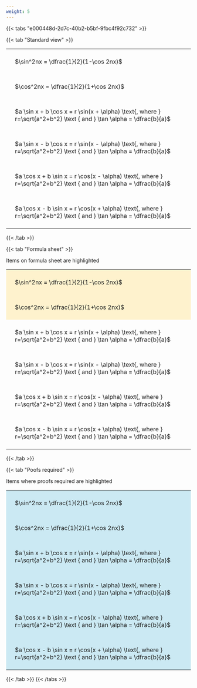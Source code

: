 ```yaml
---
weight: 5
---
```


{{< tabs "e000448d-2d7c-40b2-b5bf-9fbc4f92c732" >}}

{{< tab "Standard view" >}}

<style type="text/css">
#T_faa0f th.col_heading {
  text-align: left;
  font-size: 1em;
}
#T_faa0f td {
  text-align: left;
  font-size: 1em;
  padding: 1.5em;
}
</style>
<table id="T_faa0f">
  <thead>
  </thead>
  <tbody>
    <tr>
      <td id="T_faa0f_row0_col0" class="data row0 col0" >$\sin^2nx = \dfrac{1}{2}(1-\cos 2nx)$</td>
    </tr>
    <tr>
      <td id="T_faa0f_row1_col0" class="data row1 col0" >$\cos^2nx = \dfrac{1}{2}(1+\cos 2nx)$</td>
    </tr>
    <tr>
      <td id="T_faa0f_row2_col0" class="data row2 col0" >$a \sin x + b \cos x = r \sin(x + \alpha) \text{, where } r=\sqrt{a^2+b^2} \text { and } \tan \alpha = \dfrac{b}{a}$</td>
    </tr>
    <tr>
      <td id="T_faa0f_row3_col0" class="data row3 col0" >$a \sin x - b \cos x = r \sin(x - \alpha) \text{, where } r=\sqrt{a^2+b^2} \text { and } \tan \alpha = \dfrac{b}{a}$</td>
    </tr>
    <tr>
      <td id="T_faa0f_row4_col0" class="data row4 col0" >$a \cos x + b \sin x = r \cos(x - \alpha) \text{, where } r=\sqrt{a^2+b^2} \text { and } \tan \alpha = \dfrac{b}{a}$</td>
    </tr>
    <tr>
      <td id="T_faa0f_row5_col0" class="data row5 col0" >$a \cos x - b \sin x = r \cos(x + \alpha) \text{, where } r=\sqrt{a^2+b^2} \text { and } \tan \alpha = \dfrac{b}{a}$</td>
    </tr>
  </tbody>
</table>
{{< /tab >}}

{{< tab "Formula sheet" >}}

Items on formula sheet are highlighted 
<br>
<style type="text/css">
#T_cbf55 th.col_heading {
  text-align: left;
  font-size: 1em;
}
#T_cbf55 td {
  text-align: left;
  font-size: 1em;
  padding: 1.5em;
}
#T_cbf55_row0_col0, #T_cbf55_row1_col0 {
  background-color: rgba(255,194,10, 0.2);
}
#T_cbf55_row2_col0, #T_cbf55_row3_col0, #T_cbf55_row4_col0, #T_cbf55_row5_col0 {
  background-color: rgba(0,0,0,0);
}
</style>
<table id="T_cbf55">
  <thead>
  </thead>
  <tbody>
    <tr>
      <td id="T_cbf55_row0_col0" class="data row0 col0" >$\sin^2nx = \dfrac{1}{2}(1-\cos 2nx)$</td>
    </tr>
    <tr>
      <td id="T_cbf55_row1_col0" class="data row1 col0" >$\cos^2nx = \dfrac{1}{2}(1+\cos 2nx)$</td>
    </tr>
    <tr>
      <td id="T_cbf55_row2_col0" class="data row2 col0" >$a \sin x + b \cos x = r \sin(x + \alpha) \text{, where } r=\sqrt{a^2+b^2} \text { and } \tan \alpha = \dfrac{b}{a}$</td>
    </tr>
    <tr>
      <td id="T_cbf55_row3_col0" class="data row3 col0" >$a \sin x - b \cos x = r \sin(x - \alpha) \text{, where } r=\sqrt{a^2+b^2} \text { and } \tan \alpha = \dfrac{b}{a}$</td>
    </tr>
    <tr>
      <td id="T_cbf55_row4_col0" class="data row4 col0" >$a \cos x + b \sin x = r \cos(x - \alpha) \text{, where } r=\sqrt{a^2+b^2} \text { and } \tan \alpha = \dfrac{b}{a}$</td>
    </tr>
    <tr>
      <td id="T_cbf55_row5_col0" class="data row5 col0" >$a \cos x - b \sin x = r \cos(x + \alpha) \text{, where } r=\sqrt{a^2+b^2} \text { and } \tan \alpha = \dfrac{b}{a}$</td>
    </tr>
  </tbody>
</table>
{{< /tab >}}

{{< tab "Poofs required" >}}

Items where proofs required are highlighted 
<br>
<style type="text/css">
#T_3a63d th.col_heading {
  text-align: left;
  font-size: 1em;
}
#T_3a63d td {
  text-align: left;
  font-size: 1em;
  padding: 1.5em;
}
#T_3a63d_row0_col0, #T_3a63d_row1_col0, #T_3a63d_row2_col0, #T_3a63d_row3_col0, #T_3a63d_row4_col0, #T_3a63d_row5_col0 {
  background-color: rgba(0,150,200, 0.2);
}
</style>
<table id="T_3a63d">
  <thead>
  </thead>
  <tbody>
    <tr>
      <td id="T_3a63d_row0_col0" class="data row0 col0" >$\sin^2nx = \dfrac{1}{2}(1-\cos 2nx)$</td>
    </tr>
    <tr>
      <td id="T_3a63d_row1_col0" class="data row1 col0" >$\cos^2nx = \dfrac{1}{2}(1+\cos 2nx)$</td>
    </tr>
    <tr>
      <td id="T_3a63d_row2_col0" class="data row2 col0" >$a \sin x + b \cos x = r \sin(x + \alpha) \text{, where } r=\sqrt{a^2+b^2} \text { and } \tan \alpha = \dfrac{b}{a}$</td>
    </tr>
    <tr>
      <td id="T_3a63d_row3_col0" class="data row3 col0" >$a \sin x - b \cos x = r \sin(x - \alpha) \text{, where } r=\sqrt{a^2+b^2} \text { and } \tan \alpha = \dfrac{b}{a}$</td>
    </tr>
    <tr>
      <td id="T_3a63d_row4_col0" class="data row4 col0" >$a \cos x + b \sin x = r \cos(x - \alpha) \text{, where } r=\sqrt{a^2+b^2} \text { and } \tan \alpha = \dfrac{b}{a}$</td>
    </tr>
    <tr>
      <td id="T_3a63d_row5_col0" class="data row5 col0" >$a \cos x - b \sin x = r \cos(x + \alpha) \text{, where } r=\sqrt{a^2+b^2} \text { and } \tan \alpha = \dfrac{b}{a}$</td>
    </tr>
  </tbody>
</table>
{{< /tab >}}
{{< /tabs >}}